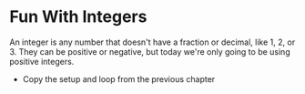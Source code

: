 # Fun With Integers

An integer is any number that doesn't have a fraction or decimal, like 1, 2, or 3. They can be positive or negative, but today we're only going to be using positive integers.

* Copy the setup and loop from the previous chapter
